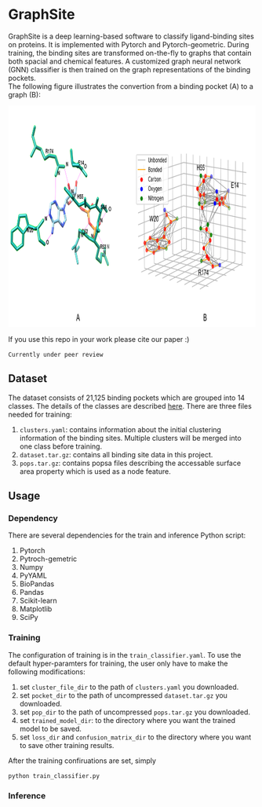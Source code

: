 # GraphSite   
GraphSite is a deep learning-based software to classify ligand-binding sites on proteins. It is implemented with Pytorch and Pytorch-geometric. During training, the binding sites are transformed on-the-fly to graphs that contain both spacial and chemical features. A customized graph neural network (GNN) classifier is then trained on the graph representations of the binding pockets.   
The following figure illustrates the convertion from a binding pocket (A) to a graph (B):

<p align="center">
<img width="900" height="450" src="legacy/graph_forming_figure/combined.png">
</p>

If you use this repo in your work please cite our paper :)
```
Currently under peer review
```


## Dataset
The dataset consists of 21,125 binding pockets which are grouped into 14 classes. The details of the classes are described [here](docs/data.md). There are three files needed for training:
1. ```clusters.yaml```: contains information about the initial clustering information of the binding sites. Multiple clusters will be merged into one class before training. 
2. ```dataset.tar.gz```: contains all binding site data in this project.
3. ```pops.tar.gz```: contains popsa files describing the accessable surface area property which is used as a node feature.

## Usage
### Dependency
There are several dependencies for the train and inference Python script:
1. Pytorch
2. Pytroch-gemetric
3. Numpy
4. PyYAML
5. BioPandas
6. Pandas
7. Scikit-learn
8. Matplotlib
9. SciPy

### Training
The configuration of training is in the ```train_classifier.yaml```. To use the default hyper-paramters for training, the user only have to make the following modifications:
1. set ```cluster_file_dir``` to the path of ```clusters.yaml``` you downloaded.
2. set ```pocket_dir``` to the path of uncompressed ```dataset.tar.gz``` you downloaded.
3. set ```pop_dir``` to the path of uncompressed ```pops.tar.gz``` you downloaded.
4. set ```trained_model_dir```: to the directory where you want the trained model to be saved.
5. set ```loss_dir``` and ```confusion_matrix_dir``` to the directory where you want to save other training results.

After the training confiruations are set, simply
```
python train_classifier.py
```

### Inference
